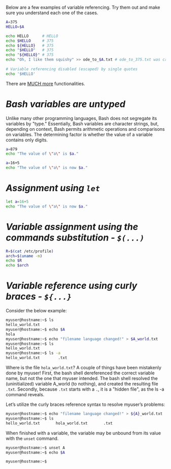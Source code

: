 Below are a few examples of variable referencing. Try them out and make sure you understand each one of the cases. 
```bash
A=375
HELLO=$A

echo HELLO      # HELLO
echo $HELLO     # 375
echo ${HELLO}   # 375
echo "$HELLO"   # 375
echo "${HELLO}" # 375
echo "Oh, I like them squishy" >> ode_to_$A.txt # ode_to_375.txt was created
              
# Variable referencing disabled (escaped) by single quotes
echo '$HELLO'
```
There are [MUCH more](https://tldp.org/LDP/abs/html/parameter-substitution.html#PARAMSUBREF) functionalities.

# *Bash variables are untyped*
Unlike many other programming languages, Bash does not segregate its variables by "type." Essentially, Bash variables are character strings, but, depending on context, Bash permits arithmetic operations and comparisons on variables. The determining factor is whether the value of a variable contains only digits.
```bash
a=879
echo "The value of \"a\" is $a."

a=16+5
echo "The value of \"a\" is now $a."
```
# *Assignment using `let`*
```bash
let a=16+5
echo "The value of \"a\" is now $a."
```
# *Variable assignment using the commands substitution - `$(...)`*
```bash
R=$(cat /etc/profile)
arch=$(uname -m)
echo $R
echo $arch
```
# *Variable reference using curly braces - `${...}`*
Consider the below example:
```bash
myuser@hostname:~$ ls
hello_world.txt
myuser@hostname:~$ echo $A
hola
myuser@hostname:~$ echo "filename language changed!" > $A_world.txt
myuser@hostname:~$ ls
hello_world.txt
myuser@hostname:~$ ls -a
hello_world.txt        .txt
```
Where is the file `hola_world.txt`? A couple of things have been mistakenly done by myuser! First, the bash shell dereferenced the correct variable name, but not the one that myuser intended. The bash shell resolved the (uninitialized) variable A_world (to nothing), and created the resulting file `.txt`. Secondly, because `.txt` starts with a `.`, it is a "hidden file", as the ls -a command reveals.

Let’s utilize the curly braces reference syntax to resolve myuser’s problems: 
```bash
myuser@hostname:~$ echo "filename language changed!" > ${A}_world.txt
myuser@hostname:~$ ls
hello_world.txt       hola_world.txt       .txt
```
When finished with a variable, the variable may be unbound from its value with the `unset` command.
```bash
myuser@hostname:~$ unset A
myuser@hostname:~$ echo $A

myuser@hostname:~$
```